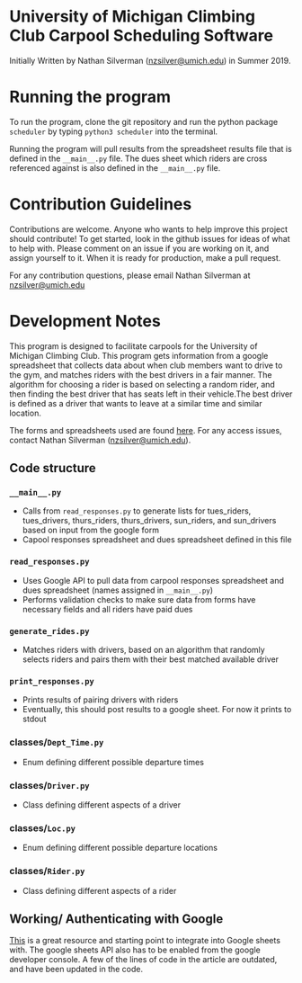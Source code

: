 # University of Michigan Climbing Club Carpool Scheduling Software
Initially Written by Nathan Silverman (nzsilver@umich.edu) in Summer 2019.
# Running the program
To run the program, clone the git repository and run the python package `scheduler` by typing `python3 scheduler` into the terminal.

Running the program will pull results from the spreadsheet results file that is defined in the `__main__.py` file. The dues sheet which riders are cross referenced against is also defined in the `__main__.py` file.

# Contribution Guidelines
Contributions are welcome. Anyone who wants to help improve this project should contribute! To get started, look in the github issues for ideas of what to help with. Please comment on an issue if you are working on it, and assign yourself to it. When it is ready for production, make a pull request.

For any contribution questions, please email Nathan Silverman at nzsilver@umich.edu

# Development Notes
This program is designed to facilitate carpools for the University of Michigan Climbing Club. This program gets information from a google spreadsheet that collects data about when club members want to drive to the gym, and matches riders with the best drivers in a fair manner. The algorithm for choosing a rider is based on selecting a random rider, and then finding the best driver that has seats left in their vehicle.The best driver is defined as a driver that wants to leave at a similar time and similar location.

The forms and spreadsheets used are found [here](https://drive.google.com/drive/u/0/folders/12j26eHgNoZoK2Z0kp6bfFq6_CpiAVeZE). For any access issues, contact Nathan Silverman (nzsilver@umich.edu).

## Code structure
### `__main__.py`
* Calls from `read_responses.py` to generate lists for tues_riders, tues_drivers, thurs_riders, thurs_drivers, sun_riders, and sun_drivers based on input from the google form
* Capool responses spreadsheet and dues spreadsheet defined in this file


### `read_responses.py`
* Uses Google API to pull data from carpool responses spreadsheet and dues spreadsheet (names assigned in `__main__.py`)
* Performs validation checks to make sure data from forms have necessary fields and all riders have paid dues

### `generate_rides.py`
* Matches riders with drivers, based on an algorithm that randomly selects riders and pairs them with their best matched available driver

### `print_responses.py`
* Prints results of pairing drivers with riders
* Eventually, this should post results to a google sheet. For now it prints to stdout

### classes/`Dept_Time.py`
* Enum defining different possible departure times

### classes/`Driver.py`
* Class defining different aspects of a driver

### classes/`Loc.py`
* Enum defining different possible departure locations

### classes/`Rider.py`
* Class defining different aspects of a rider

## Working/ Authenticating with Google
[This](https://pbpython.com/pandas-google-forms-part1.html) is a great resource and starting point to integrate into Google sheets with. The google sheets API also has to be enabled from the google developer console. A few of the lines of code in the article are outdated, and have been updated in the code.
